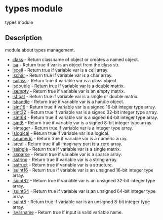 

# types module

types module

## Description
module about types management.


* [class](class.md) - Return classname of object or creates a named object.
* [isa](isa.md) - Return true if var is an object from the class str.
* [iscell](iscell.md) - Return true if variable var is a cell array.
* [ischar](ischar.md) - Return true if variable var is a char array.
* [isclass](isclass.md) - Return true if variable var is a class object.
* [isdouble](isdouble.md) - Return true if variable var is a double matrix.
* [isempty](isempty.md) - Return true if variable var is an empty matrix.
* [isfloat](isfloat.md) - Return true if variable var is a single or double matrix.
* [ishandle](ishandle.md) - Return true if variable var is a handle object.
* [isint16](isint16.md) - Return true if variable var is a signed 16-bit integer type array.
* [isint32](isint32.md) - Return true if variable var is a signed 32-bit integer type array.
* [isint64](isint64.md) - Return true if variable var is a signed 64-bit integer type array.
* [isint8](isint8.md) - Return true if variable var is a signed 8-bit integer type array.
* [isinteger](isinteger.md) - Return true if variable var is a integer type array.
* [islogical](islogical.md) - Return true if variable var is a logical.
* [isnumeric](isnumeric.md) - Return true if variable var is a numeric array.
* [isreal](isreal.md) - Return true if all imaginary part is a zero array.
* [issingle](issingle.md) - Return true if variable var is a single matrix.
* [issparse](issparse.md) - Return true if variable var is a sparse array.
* [isstring](isstring.md) - Return true if variable var is a string array.
* [isstruct](isstruct.md) - Return true if variable var is a structure.
* [isuint16](isuint16.md) - Return true if variable var is an unsigned 16-bit integer type array.
* [isuint32](isuint32.md) - Return true if variable var is an unsigned 32-bit integer type array.
* [isuint64](isuint64.md) - Return true if variable var is an unsigned 64-bit integer type array.
* [isuint8](isuint8.md) - Return true if variable var is an unsigned 8-bit integer type array.
* [isvarname](isvarname.md) - Return true if input is valid variable name.



